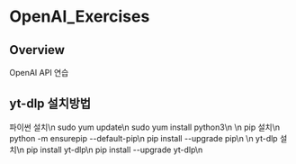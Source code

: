 # OpenAI_Exercises
## Overview
OpenAI API 연습
## yt-dlp 설치방법
파이썬 설치\n
sudo yum update\n
sudo yum install python3\n
\n
pip 설치\n
python -m ensurepip --default-pip\n
pip install --upgrade pip\n
\n
yt-dlp 설치\n
pip install yt-dlp\n
pip install --upgrade yt-dlp\n
